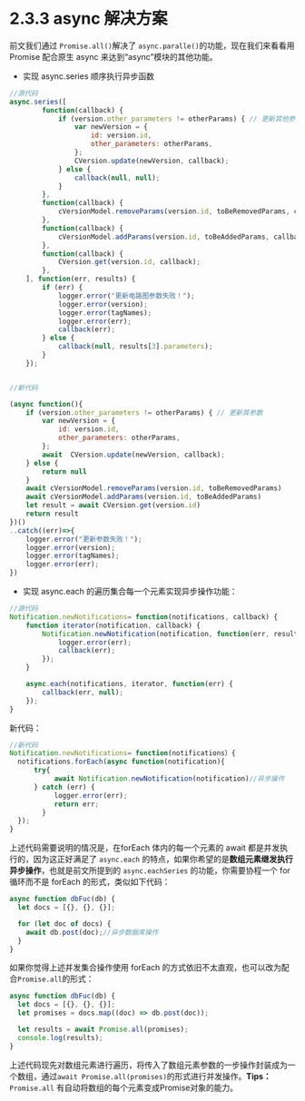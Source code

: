 # 2.3.3 async 解决方案

前文我们通过 `Promise.all()`解决了 `async.paralle()`的功能，现在我们来看看用 Promise 配合原生 async 来达到“async”模块的其他功能。

* 实现 async.series 顺序执行异步函数

```js
//源代码
async.series([
        function(callback) {
            if (version.other_parameters != otherParams) { // 更新其他参数
                var newVersion = {
                    id: version.id,
                    other_parameters: otherParams,
                };
                CVersion.update(newVersion, callback);
            } else {
                callback(null, null);
            }
        },
        function(callback) {
            cVersionModel.removeParams(version.id, toBeRemovedParams, callback);
        },
        function(callback) {
            cVersionModel.addParams(version.id, toBeAddedParams, callback);
        },
        function(callback) {
            CVersion.get(version.id, callback);
        },
    ], function(err, results) {
        if (err) {
            logger.error("更新电路图参数失败！");
            logger.error(version);
            logger.error(tagNames);
            logger.error(err);
            callback(err);
        } else {
            callback(null, results[3].parameters);
        }
    });


//新代码

(async function(){
    if (version.other_parameters != otherParams) { // 更新其参数
        var newVersion = {
            id: version.id,
            other_parameters: otherParams,
        };
        await  CVersion.update(newVersion, callback);
    } else {
        return null
    }
    await cVersionModel.removeParams(version.id, toBeRemovedParams)
    await cVersionModel.addParams(version.id, toBeAddedParams)
    let result = await CVersion.get(version.id)
    return result
})()
..catch((err)=>{
	logger.error("更新参数失败！");
    logger.error(version);
    logger.error(tagNames);
    logger.error(err);
})
```

* 实现 async.each 的遍历集合每一个元素实现异步操作功能：

```js
//源代码
Notification.newNotifications= function(notifications, callback) {
    function iterator(notification, callback) {
        Notification.newNotification(notification, function(err, results) {
            logger.error(err);
            callback(err);
        });
    }

    async.each(notifications, iterator, function(err) {
        callback(err, null);
    });
}
```

新代码：

```js
//新代码
Notification.newNotifications= function(notifications）{
  notifications.forEach(async function(notification){
      try{
           await Notification.newNotification(notification)//异步操作
      } catch (err) {
           logger.error(err);
           return err;
        }    
  });
}
```

上述代码需要说明的情况是，在forEach 体内的每一个元素的 await 都是并发执行的，因为这正好满足了 `async.each` 的特点，如果你希望的是**数组元素继发执行异步操作**，也就是前文所提到的 `async.eachSeries` 的功能，你需要协程一个 for 循环而不是 forEach 的形式，类似如下代码：

```js
async function dbFuc(db) {
  let docs = [{}, {}, {}];

  for (let doc of docs) {
    await db.post(doc);//异步数据库操作
  }
}
```

如果你觉得上述并发集合操作使用 forEach 的方式依旧不太直观，也可以改为配合`Promise.all`的形式：

```js
async function dbFuc(db) {
  let docs = [{}, {}, {}];
  let promises = docs.map((doc) => db.post(doc));

  let results = await Promise.all(promises);
  console.log(results);
}
```
上述代码现先对数组元素进行遍历，将传入了数组元素参数的一步操作封装成为一个数组，通过`await Promise.all(promises)`的形式进行并发操作。**Tips：** `Promise.all` 有自动将数组的每个元素变成Promise对象的能力。